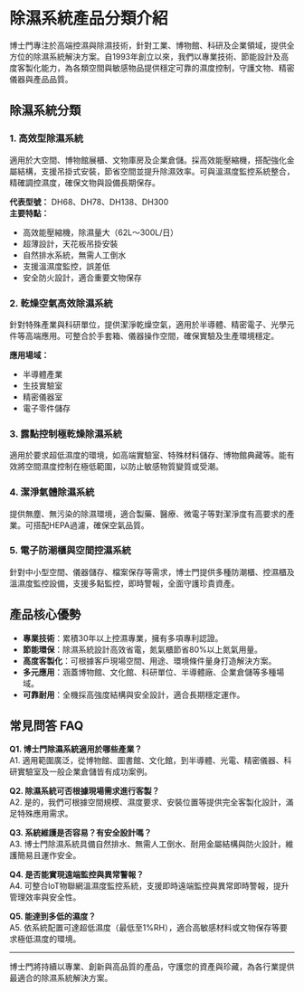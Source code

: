 # 除濕系統產品分類介紹

博士門專注於高端控濕與除濕技術，針對工業、博物館、科研及企業領域，提供全方位的除濕系統解決方案。自1993年創立以來，我們以專業技術、節能設計及高度客製化能力，為各類空間與敏感物品提供穩定可靠的濕度控制，守護文物、精密儀器與產品品質。

## 除濕系統分類

### 1. 高效型除濕系統
適用於大空間、博物館展櫃、文物庫房及企業倉儲。採高效能壓縮機，搭配強化金屬結構，支援吊掛式安裝，節省空間並提升除濕效率。可與溫濕度監控系統整合，精確調控濕度，確保文物與設備長期保存。

**代表型號：** DH68、DH78、DH138、DH300  
**主要特點：**
- 高效能壓縮機，除濕量大（62L～300L/日）
- 超薄設計，天花板吊掛安裝
- 自然排水系統，無需人工倒水
- 支援溫濕度監控，誤差低
- 安全防火設計，適合重要文物保存

### 2. 乾燥空氣高效除濕系統
針對特殊產業與科研單位，提供潔淨乾燥空氣，適用於半導體、精密電子、光學元件等高端應用。可整合於手套箱、儀器操作空間，確保實驗及生產環境穩定。

**應用場域：**
- 半導體產業
- 生技實驗室
- 精密儀器室
- 電子零件儲存

### 3. 露點控制極乾燥除濕系統
適用於要求超低濕度的環境，如高端實驗室、特殊材料儲存、博物館典藏等。能有效將空間濕度控制在極低範圍，以防止敏感物質變質或受潮。

### 4. 潔淨氣體除濕系統
提供無塵、無污染的除濕環境，適合製藥、醫療、微電子等對潔淨度有高要求的產業。可搭配HEPA過濾，確保空氣品質。

### 5. 電子防潮櫃與空間控濕系統
針對中小型空間、儀器儲存、檔案保存等需求，博士門提供多種防潮櫃、控濕櫃及溫濕度監控設備，支援多點監控，即時警報，全面守護珍貴資產。

## 產品核心優勢

- **專業技術**：累積30年以上控濕專業，擁有多項專利認證。
- **節能環保**：除濕系統設計高效省電，氮氣櫃節省80%以上氮氣用量。
- **高度客製化**：可根據客戶現場空間、用途、環境條件量身打造解決方案。
- **多元應用**：涵蓋博物館、文化館、科研單位、半導體廠、企業倉儲等多種場域。
- **可靠耐用**：全機採高強度結構與安全設計，適合長期穩定運作。

## 常見問答 FAQ

**Q1. 博士門除濕系統適用於哪些產業？**  
A1. 適用範圍廣泛，從博物館、圖書館、文化館，到半導體、光電、精密儀器、科研實驗室及一般企業倉儲皆有成功案例。

**Q2. 除濕系統可否根據現場需求進行客製？**  
A2. 是的，我們可根據空間規模、濕度要求、安裝位置等提供完全客製化設計，滿足特殊應用需求。

**Q3. 系統維護是否容易？有安全設計嗎？**  
A3. 博士門除濕系統具備自然排水、無需人工倒水、耐用金屬結構與防火設計，維護簡易且運作安全。

**Q4. 是否能實現遠端監控與異常警報？**  
A4. 可整合IoT物聯網溫濕度監控系統，支援即時遠端監控與異常即時警報，提升管理效率與安全性。

**Q5. 能達到多低的濕度？**  
A5. 依系統配置可達超低濕度（最低至1%RH），適合高敏感材料或文物保存等要求極低濕度的環境。

---

博士門將持續以專業、創新與高品質的產品，守護您的資產與珍藏，為各行業提供最適合的除濕系統解決方案。